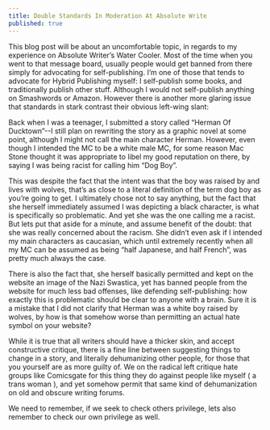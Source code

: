 ```yaml
---
title: Double Standards In Moderation At Absolute Write
published: true
---
```

This blog post will be about an uncomfortable topic, in regards to my experience on Absolute Writer’s Water Cooler. Most of the time when you went to that message board, usually people would get banned from there simply for advocating for self-publishing. I’m one of those that tends to advocate for Hybrid Publishing myself: I self-publish some books, and traditionally publish other stuff. Although I would not self-publish anything on Smashwords or Amazon. However there is another more glaring issue that standards in stark contrast their obvious left-wing slant:

Back when I was a teenager, I submitted a story called “Herman Of Ducktown”--I still plan on rewriting the story as a graphic novel at some point, although I might not call the main character Herman. However, even though I intended the MC to be a white male MC, for some reason Mac Stone thought it was appropriate to libel my good reputation on there, by saying I was being racist for calling him “Dog Boy”.

This was despite the fact that the intent was that the boy was raised by and lives with wolves, that’s as close to a literal definition of the term dog boy as you’re going to get. I ultimately chose not to say anything, but the fact that she herself immediately assumed I was depicting a black character, is what is specifically so problematic. And yet she was the one calling me a racist. But lets put that aside for a minute, and assume benefit of the doubt: that she was really concerned about the racism. She didn’t even ask if I intended my main characters as caucasian, which until extremely recently when all my MC can be assumed as being “half Japanese, and half French”, was pretty much always the case.

There is also the fact that, she herself basically permitted and kept on the website an image of the Nazi Swastica, yet has banned people from the website for much less bad offenses, like defending self-publishing: how exactly this is problematic should be clear to anyone with a brain. Sure it is a mistake that I did not clarify that Herman was a white boy raised by wolves, by how is that somehow worse than permitting an actual hate symbol on your website?

While it is true that all writers should have a thicker skin, and accept constructive critique, there is a fine line between suggesting things to change in a story, and literally dehumanizing other people, for those that you yourself are as more guilty of. We on the radical left critique hate groups like Comicsgate for this thing they do against people like myself ( a trans woman ), and yet somehow permit that same kind of dehumanization on old and obscure writing forums.

We need to remember, if we seek to check others privilege, lets also remember to check our own privilege as well.
